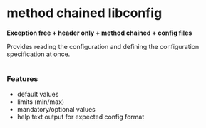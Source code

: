 # method chained libconfig #

**Exception free + header only + method chained + config files**

Provides reading the configuration and defining the configuration specification at once.

```C++

```

### Features ###

 * default values
 * limits (min/max)
 * mandatory/optional values
 * help text output for expected config format

